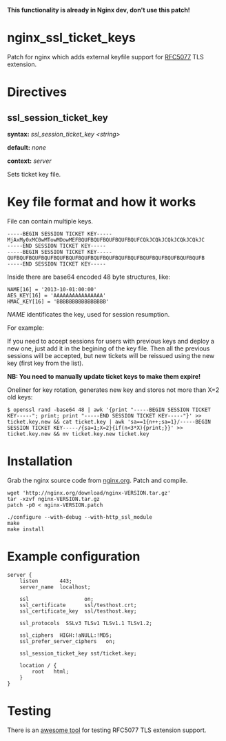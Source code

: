 **This functionality is already in Nginx dev, don't use this patch!**


nginx_ssl_ticket_keys
=====================

Patch for nginx which adds external keyfile support for [RFC5077](http://tools.ietf.org/html/rfc5077) TLS extension.

Directives
==========

ssl_session_ticket_key
----------------------
**syntax:** *ssl_session_ticket_key &lt;string&gt;*

**default:** *none*

**context:** *server*

Sets ticket key file.

Key file format and how it works
================================

File can contain multiple keys.

    -----BEGIN SESSION TICKET KEY-----
    MjAxMy0xMC0wMTowMDowMEFBQUFBQUFBQUFBQUFBQUFCQkJCQkJCQkJCQkJCQkJC
    -----END SESSION TICKET KEY-----
    -----BEGIN SESSION TICKET KEY-----
    QUFBQUFBQUFBQUFBQUFBQUFBQUFBQUFBQUFBQUFBQUFBQUFBQUFBQUFBQUFBQUFB
    -----END SESSION TICKET KEY-----

Inside there are base64 encoded 48 byte structures, like:

    NAME[16] = '2013-10-01:00:00'
    AES_KEY[16] = 'AAAAAAAAAAAAAAAA'
    HMAC_KEY[16] = 'BBBBBBBBBBBBBBBB'

*NAME* identificates the key, used for session resumption.

For example:

If you need to accept sessions for users with previous keys and deploy a new one, just add it in the begining of the key file.
Then all the previous sessions will be accepted, but new tickets will be reissued using the new key (first key from the list).

**NB: You need to manually update ticket keys to make them expire!**

Oneliner for key rotation, generates new key and stores not more than X=2 old keys:

    $ openssl rand -base64 48 | awk '{print "-----BEGIN SESSION TICKET KEY-----"; print; print "-----END SESSION TICKET KEY-----"}' >> ticket.key.new && cat ticket.key | awk 'sa==1{n++;sa=1}/-----BEGIN SESSION TICKET KEY-----/{sa=1;X=2}{if(n<3*X){print;}}' >> ticket.key.new && mv ticket.key.new ticket.key


Installation
============

Grab the nginx source code from [nginx.org](<http://nginx.org/>).
Patch and compile.

    wget 'http://nginx.org/download/nginx-VERSION.tar.gz'
    tar -xzvf nginx-VERSION.tar.gz
    patch -p0 < nginx-VERSION.patch

    ./configure --with-debug --with-http_ssl_module
    make
    make install

Example configuration
=====================

    server {
        listen       443;
        server_name  localhost;

        ssl                  on;
        ssl_certificate      ssl/testhost.crt;
        ssl_certificate_key  ssl/testhost.key;

        ssl_protocols  SSLv3 TLSv1 TLSv1.1 TLSv1.2;

        ssl_ciphers  HIGH:!aNULL:!MD5;
        ssl_prefer_server_ciphers   on;

        ssl_session_ticket_key sst/ticket.key;

        location / {
            root   html;
        }
    }

Testing
=======

There is an [awesome tool](https://github.com/vincentbernat/rfc5077) for testing RFC5077 TLS extension support.
